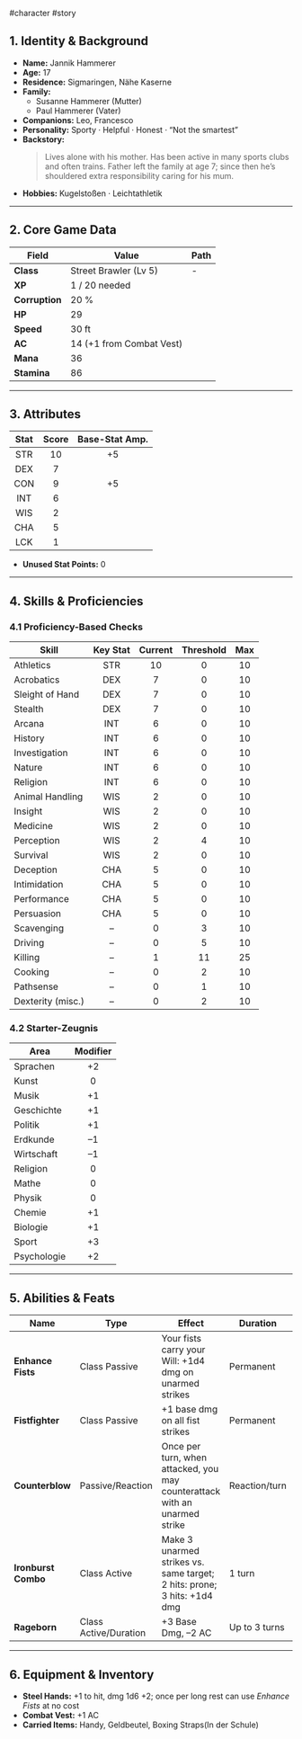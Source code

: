 #character #story 
## 1. Identity & Background
- **Name:** Jannik Hammerer  
- **Age:** 17  
- **Residence:** Sigmaringen, Nähe Kaserne 
- **Family:**  
  - Susanne Hammerer (Mutter)  
  - Paul Hammerer (Vater)  
- **Companions:** Leo, Francesco  
- **Personality:** Sporty · Helpful · Honest · “Not the smartest”  
- **Backstory:**  
  > Lives alone with his mother. Has been active in many sports clubs and often trains. Father left the family at age 7; since then he’s shouldered extra responsibility caring for his mum.  
- **Hobbies:** Kugelstoßen · Leichtathletik  

---

## 2. Core Game Data
| Field          | Value                    | Path |
| -------------- | ------------------------ | ---- |
| **Class**      | Street Brawler (Lv 5)    | -    |
| **XP**         | 1 / 20 needed            |      |
| **Corruption** | 20 %                     |      |
| **HP**         | 29                       |      |
| **Speed**      | 30 ft                    |      |
| **AC**         | 14 (+1 from Combat Vest) |      |
| **Mana**       | 36                       |      |
| **Stamina**    | 86                       |      |

---

## 3. Attributes
| Stat | Score | Base-Stat Amp. |
|:----:|:-----:|:--------------:|
| STR  | 10    | +5             |
| DEX  | 7     |                |
| CON  | 9     | +5             |
| INT  | 6     |                |
| WIS  | 2     |                |
| CHA  | 5     |                |
| LCK  | 1     |                |

- **Unused Stat Points:** 0

---

## 4. Skills & Proficiencies

### 4.1 Proficiency-Based Checks
| Skill           | Key Stat | Current | Threshold | Max |
|-----------------|:--------:|:-------:|:---------:|:---:|
| Athletics       | STR      | 10      | 0         | 10  |
| Acrobatics      | DEX      | 7       | 0         | 10  |
| Sleight of Hand | DEX      | 7       | 0         | 10  |
| Stealth         | DEX      | 7       | 0         | 10  |
| Arcana          | INT      | 6       | 0         | 10  |
| History         | INT      | 6       | 0         | 10  |
| Investigation   | INT      | 6       | 0         | 10  |
| Nature          | INT      | 6       | 0         | 10  |
| Religion        | INT      | 6       | 0         | 10  |
| Animal Handling | WIS      | 2       | 0         | 10  |
| Insight         | WIS      | 2       | 0         | 10  |
| Medicine        | WIS      | 2       | 0         | 10  |
| Perception      | WIS      | 2       | 4         | 10  |
| Survival        | WIS      | 2       | 0         | 10  |
| Deception       | CHA      | 5       | 0         | 10  |
| Intimidation    | CHA      | 5       | 0         | 10  |
| Performance     | CHA      | 5       | 0         | 10  |
| Persuasion      | CHA      | 5       | 0         | 10  |
| Scavenging      | –        | 0       | 3         | 10  |
| Driving         | –        | 0       | 5         | 10  |
| Killing         | –        | 1       | 11        | 25  |
| Cooking         | –        | 0       | 2         | 10  |
| Pathsense       | –        | 0       | 1         | 10  |
| Dexterity (misc.) | –      | 0       | 2         | 10  |

### 4.2 Starter-Zeugnis

| Area        | Modifier |
|-------------|:--------:|
| Sprachen    | +2       |
| Kunst       | 0        |
| Musik       | +1       |
| Geschichte  | +1       |
| Politik     | +1       |
| Erdkunde    | –1       |
| Wirtschaft  | –1       |
| Religion    | 0        |
| Mathe       | 0        |
| Physik      | 0        |
| Chemie      | +1       |
| Biologie    | +1       |
| Sport       | +3       |
| Psychologie | +2       |

---

## 5. Abilities & Feats
| Name              | Type                 | Effect                                                                 | Duration       | Cost             | Notes                   |
|-------------------|----------------------|------------------------------------------------------------------------|----------------|------------------|-------------------------|
| **Enhance Fists** | Class Passive        | Your fists carry your Will: +1d4 dmg on unarmed strikes               | Permanent      | 5 Stamina/use    | Count 3 / Threshold 10   |
| **Fistfighter**   | Class Passive        | +1 base dmg on all fist strikes                                       | Permanent      | —                |                         |
| **Counterblow**   | Passive/Reaction     | Once per turn, when attacked, you may counterattack with an unarmed strike | Reaction/turn | 5 Stamina        | Threshold 20            |
| **Ironburst Combo**| Class Active       | Make 3 unarmed strikes vs. same target; 2 hits: prone; 3 hits: +1d4 dmg | 1 turn         | 30 Stamina       | Threshold 10            |
| **Rageborn**      | Class Active/Duration| +3 Base Dmg, –2 AC                                                    | Up to 3 turns  | 5 Stamina/turn   | Threshold 10            |

---

## 6. Equipment & Inventory
- **Steel Hands:** +1 to hit, dmg 1d6 +2; once per long rest can use *Enhance Fists* at no cost  
- **Combat Vest:** +1 AC  
- **Carried Items:** Handy, Geldbeutel, Boxing Straps(In der Schule)
